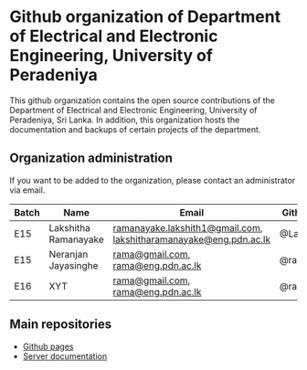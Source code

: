 # Github organization of Department of Electrical and Electronic Engineering, University of Peradeniya

This github organization contains the open source contributions of the Department of Electrical and Electronic Engineering, University of Peradeniya, Sri Lanka. In addition, this organization hosts the documentation and backups of certain projects of the department.

## Organization administration

If you want to be added to the organization, please contact an administrator via email. 

| Batch | Name | Email | Github |
| --- | --- | --- | --- |
| E15 | Lakshitha Ramanayake | ramanayake.lakshith1@gmail.com, lakshitharamanayake@eng.pdn.ac.lk | @LaKrA | 
| E15 | Neranjan Jayasinghe |  rama@gmail.com, rama@eng.pdn.ac.lk | @rama |
| E16 | XYT |  rama@gmail.com, rama@eng.pdn.ac.lk | @rama |


## Main repositories

- [Github pages](https://github.com/eepdnaclk/eepdnaclk.github.io)
- [Server documentation](https://github.com/eepdnaclk/server)

